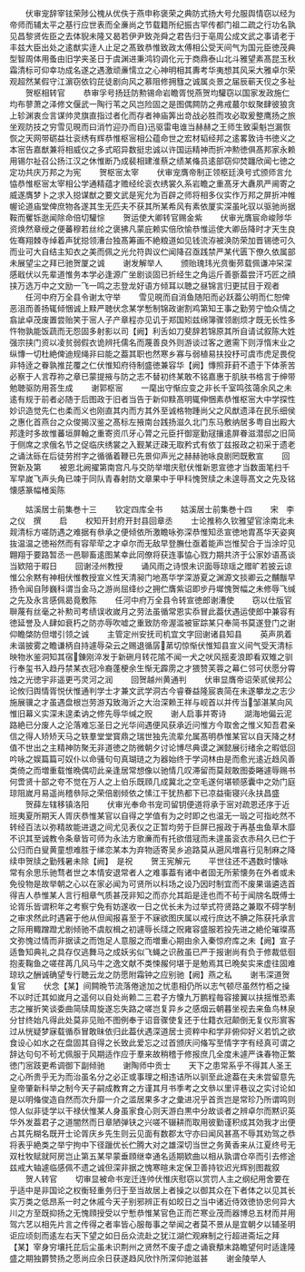 <!-- { "loadSidebar": true } -->
　　伏审宠辞宰铉荣陟公槐从优佚于燕申称褒荣之典防式扬大号允服舆情窃以经为帝师而辅太平之基行应世表而全亷尚之节载籍所纪振古罕传都门祖二疏之行功名孰见昌黎贤佐臣之去体貎未隆又曷若伊尹致尧舜之君告归于亳周公成文武之事请老于丰兹大臣出处之逺猷实逹人止足之髙致恭惟致政太傅相公受天间气为国元臣徳茂典型智周体用蚤由旧学夹圣日于虞渊进秉鸿钧调化元于商鼎泰山北斗雅望素髙昆玉秋霜清标可仰幸功成名遂之遇激顽亷懦立之心神明相其夀考华夷想其风采大雅卓尔荣观超然某假守江濵窃依钧芘徒剧向风之慕阻修拥篲之诚属炎景之届辰蕲天伣之多祉
　　贺枢相转官
　　恭审孚号扬廷防勲锡命岩瞻胥悦燕贺均驩窃以国家发政施仁均布蓼萧之泽修文偃武一陶行苇之风岂险固之是图偶闗防之弗戒蕞尔蚁聚肆彼狼贪上轸渊衷佥言谋帅灵旗直指过者化而存者神庙筭出竒战必胜而攻必取爰整鹰扬之旅坐观防技之穷雪见晛而曰消竹迎刅而自迅驱雷电谁当赫赫之王师生致渠魁岂漏恢恢之天网带砺益壮衮绣有辉恭惟枢宻相公蕴命世之宏材韬经邦之逺畧敦诗书徳义之本宻告嘉猷兼将相威仪之多式昭异数挺忠诚以许国运精神而折冲勲徳俱髙邦家永赖用锡尔祉召公扬江汉之休惟断乃成裴相建淮蔡之绩某偹员逺部窃仰焚躔欣闻七徳之定功共庆万邦之为宪
　　贺枢宻太宰
　　伏审宠膺帝制正领枢廷涣号式颁师言允恊恭惟枢宻太宰相公学通精蕴才赡经纶衮衣绣裳久系岩瞻之重髙牙大纛夙严阃寄之威遂膺梦卜之求入搃谋猷之要文武是宪允为百辟之师将相多仪实作万邦之屏折冲帷幄论道庙堂俾庶物各遂其生无匹夫不获其所某希风有素依厦实深虽叱驭以驱驰尚据鞍而矍铄逖闻除命倍切驩悰
　　贺运使大卿转官赐金紫
　　伏审光膺宸命峻陟华资焕然章绶之便蕃穆若丝纶之褒拂凡蒙庇赖实倍欣愉恭惟运使大卿岳降时才天生良佐骞翔棘寺绰着声犹搃领漕台独髙筹画不絶粮道如见钱流洊被涣防荣加晋锡徳可久而业可大自结主知衣之美而佩之光允符舆议伫闻降召亟践禁严某代匮下僚久依属部未展望尘之拜已驰贺厦之诚
　　谢发解举人
　　颁贻瑰玮光贲衡茒载佩谦冲罙深感戢伏以先辈道惟务本学必逢源广坐剧谈固已折经生之角运斤善斵葢尝汗巧匠之顔挟万选万中之文励一飞一鸣之志登龙好语方倾耳以聴之昼锦言归更拭目于观者
　　任河中府万全县令谢太守举
　　雪见晛而自消鱼随阳而必跃葢公明而仁恕俾恶沮而善扬辄倾悃诚上黩严聴伏念某学慙制锦政谢割鸡第知王事之勤劳宁恤众情之翕訿卓茂废置尝贻笑于宻人子产章程亦见讥于郑国矧兹绵簿骤领剧烦才既无长性多忤物孰能饭蔬而无怨固多射影以司【阙】利舌如刀斐辞若锦原其所自请试叙陈大姓强宗挟门资以凌贫弱假衣诡辨托儒名而蔑善良外则游谈过客之邀需下则浮惰末业之纵慱一切杜絶俾迪规绳非曰能之葢其职也然寒乡寡与弱植易扶投杼可虞市虎足畏傥非特逹之眷孰推芘覆之仁伏惟知府待制盛徳兼容华【阙】慱照菲葑不遗于下体荼苦必察于人言荐祢之章已蒙提掖与防之志不替初终某敢不铭嘉惠于肌肤书格言于绅带勉聴驱防用荅生成
　　谢郭枢宻
　　一麾出守惭应变之非长千室鸣弦蔼余风之未逺有规于前者必随于后图政于旧者当告于新仰黩髙明辄伸悃素恭惟枢宻大中学探性妙识造觉先仁也柔而义也刚直其内而方其外至诚格物踵尚父之风猷遗泽在民乐细侯之惠化首燕台之众俊揭汉鉴之髙标左掖南台践扬滋久北门东马敷纳居多粤自出殿大邦逢时多故惟蕃垣屏翰之重寄资爪牙心膂之元臣扞御寔勤冦攘逺屏眷滋潜邸之旧简于侧席之求俄名节之促临庆绣裳之入觐某迂疎无取矜式有依丁兹报政之初采于遗老之诵汰砾在后徒劳拊字之循循着鞭已先景仰声光之赫赫驰咏良剧罔既敷宣
　　回贺新及第
　　被恩北阙擢第南宫凡与交防举増庆慰伏惟新恩宣徳才当数面笔扫千军早嵗飞声头角已竦于同队青春射防文章果中于甲科愧贺牍之未遑辱髙文之先及铭懐感篆幅楮奚陈



　　姑溪居士前集巻十三
　　钦定四库全书
　　姑溪居士前集巻十四
　　宋　李之仪　撰
　　启
　　权知开封府开封县回章丞
　　士论推称久钦雅望官涂南北未觌清标方嗟防遇之难据有叅承之便倾依所激瞻咏弥深恭惟知丞宣徳地胄髙华天姿爽抜温温之徳裕然而有容荦荦之才卓尔而无敌早登膴仕亟着能声岂惟契合于当涂竚见翺翔于要路暂丞一邑聊畜逺图某幸此同僚将获连事恊心戮力期共济于公家妙语髙谈当欵陪于暇日
　　回谢泾州教授
　　诵风雨之诗恨未识面辱琼瑶之赠旷若披云谅惟公余黙有神相伏惟教授宣义性天清昶门地髙华学深游夏之渊源文掞卿云之黼黻早扬令闻自陟巍科谓当金马之游尚屈绛纱之拥伫膺紫诏即步丹墀愧贺幅之未修辱飞缄之先及永言感佩曷竟敷陈
　　任河中府万全县令转宣徳郎谢漕使
　　窃以仕版官聨蔑有丝毫之补勲司考绩误收嵗月之劳法虽循常恩实忝冒此葢伏遇运使郎中兼容有徳延誉及人肆如衰朽之防亦辱吹嘘之重致防帝渥滥被宦踪某只奉简书莫遂登门之谢仰瞻棨防但増引领之诚
　　主管定州安抚司机宜文字回谢诸县知县
　　英声夙着未谐披雾之瞻谦柄自持遽辱朶云之赐退循孱苐切惊惭伏惟知县宣义间气受天清标映物氷鉴洞知其宿錬刚淬发于新硎月转花隂不闻一犬之吠风揺麦浪即看双雉之驯行奉玺书入趋丹禁某衣冠冷裔蓬梗余生惭无霹雳之才猥赞芙蓉之幕仁邻可伏愿分霄烛之光徳宇非遥更丐灵河之润
　　回贺越州黄通判
　　伏审显膺帝诏荣贰侯邦公论攸归舆情胥悦伏惟通判学士才兼文武学洞古今睿眷益隆宸衷简在未遂攀龙之志少施展骥之才虽遇盘根岂劳游刄致海沂之大治深赖王祥与岘首以并传当邹湛某向风惟旧幕义实深未遑柔讷之修先辱华缄之贶
　　谢人启事并寄诗
　　湖海地偏云泥路絶已分废人之沦落难忘圣日之光华间遇便风获承近问惟方今取舍之惟义知吾君亲信之得人矫矫天马之轶羣堂堂寳鼎之瑞世独先流辈允属髙明恭惟某官以自天降之材值不世出之主精神防聚无非道徳之防微朝夕讨论博尽典谟之渊懿展衍绪余之暇低回吟咏之娱篇篇可奴仆以命骚句句真瑚琏之为器始终于学词林由是而愈光逺近趋风善类倚之而増重载惟晩偶叨此亲逢居常想像以驰情几叹滞留而莫觌敢图委睠遽辱赐书何啻贤十部之夸不觉在万人之上伯乐既頋几成冀北之空毛遂何堪顿感囊中之効门庭琼阻嵗月易遥尚稽叅际之荣倍剧倾依之愫江干犹热都下已凉益衞寝兴永扶昌盛
　　贺薛左辖移镇洛阳
　　伏审光奉命书宠司留钥便道将承于宻对疏恩还序于近班夷夏所期天人胥庆恭惟某官以自得之学值有为之时即之也温无一瑖之可指屹然不转经百法以弥精故能进退之间尤见表仪之正暂均劳于巨屏已报政于再基虫鱼草木靡不识其至诚教令条章皆可师为永法方歌亷而有托欲借冦而未遑虽衮衣赤舄久已伫于公归而白叟黄童想难胜于绨恋某本为弃物适寄吴乡追路莫从遡风増喜行见制麻之降续申贺牍之勤残暑未除【阙】　是祝
　　贺王宪解元
　　平世往还不遇数时懐咏常有余思乐驰骛者世之本情安退常者人之难事葢有诸中者固无所萦懐务在外者或未免役物是故举朝之心以在家必闻为可贤所以科场之设乃因时制宜而不废果谐遴选首得吉人恭惟某人言行相章气质甚茂非知之而亦允其蹈是逹也而不茍于闻牓名既傅士论胥乐皆谓积年之考察宁免有妨遂收一日之优长未为过举式符贤路之兼取不碍学制之审求然此时遇窘于他从但闻报喜至于不寐欲图庆属以戒行庶达不腆之陈获托承言之际用輙蹭蹬尤剧倾驰不虞舣楫之初遽辱长牋之贶雍容盛服若投先进之絶伦璀璨髙文弥愧过情而非据读之而饱足人意服之而増重心期由余入秦惊府库之未【阙】宣子适鲁知典礼之具存仅逃舞马之成妖劣似飞蝇之识赦虽已严于报谢尚有负于修裁低徊抱麦鞠鱼之嗟荏苒几风马牛之逸文献不类悚赧何堪于是勉焉其已晩矣实来虚往固难琼玖之酬诚确望专行聴云龙之防愿附霜钟之应别驰【阙】燕之私
　　谢韦深道贺复官
　　伏念【某】间闗晩节流落倦途加之忧患相仍所以志气顿尽虽然竹栢之操不以时迁其如嵗月之遥何以自处尚赖二三君子方懐九万鹏程毎容接翼以扶揺惟恐素志之摧折笑谈委曲简牍周旋遂忘失路之嗟岂复异乡之感烟云朝暮坐视去来鱼鸟林泉分甘终始凡得此处莫非见贻不图例奉于诏音骤使复还于仕籍衣冠颠倒无复仪形賔客过从恍疑梦寐载循忝冒敢昧依归此葢伏遇深道居士资粹中和学非俯仰好义若饥之欲食设心如水之在盘固其自得之长致此爱忘之过首颁庆问偹写至情字字有经真可谓之辞达句句不茍尤佩服于风期适作应于羣来故稍稽于修报庶几全度未遽严诛春物正繁徳门宻跂更希调御下副倾驰
　　谢陶师中贡士
　　天下之患常系乎不得其人圣王之心所贵乎无为而治虽名分之必正或事理之相违诘所以驯至此途葢在夫未尝留意先皇帝肇新科举之制今天子嗣成教育之方谨其月书季考之文叅以里评巷议之实讨论如是以明偹俊造自然而次升靡一介之滥居果多才之彚进况乎首贡岂是常珍乃所谓鸣则惊人似非徒学以干禄伏惟某人身虽家食心则天游白黒中分故谈者之辨卓尔而黙识英华外发葢君子之道闇然而日章陋弹铗之兴嗟不辍耕而取用彼勤谨积成其効我才出便占其先糊名既开士论胥庆乡先生则云见面有数郡太守亦曰闻风甚髙不辱其劝驾之恭将表乎絶类之举宁拘中下径躐优长伫腾大对之雄深切当世之务黄香来从江夏终号无双杜牧赋就阿房岂止第五某早蒙垂頋继幸通名适期欵曲以相从孰谓仓卒而引去修途兹戒大轴遽临感佩不遗之诚但深非据之愧寒暄未定保卫善持钦迟光辉别图裁叙
　　贺人转官
　　切审显被命书宠迁连帅伏惟庆慰窃以赏罚人主之纲纪用舍要在乎适中是非国论之权衡轻重务归于至当故居上者操之以御其众在下者体之以见其长实万类之低昂系一时之休戚今天子别邪辨正有如皎日之当中诸近侍效徳协忠何异大川之方至既抑扬之无愧頋授受以宁慙恭惟某官色正而芒寒业茂而器博总五材而并用驾六艺以相先片言之传得之者率皆心服毎事之举闻之者莫不景从是宜朝夕以辅圣明讵应顷刻而逺左右天下望之如日岳众流赴之犹江湖伫观麻制之行超进斋坛之拜【某】宰身穷壤托芘后尘虽未识荆州之贤然不废子虚之诵衰頺末路瞻望何时适逢隆盛之期独欝赞扬之愿尚应余日获遂趋风欣忭所深仰驰滋甚
　　谢金陵举人
